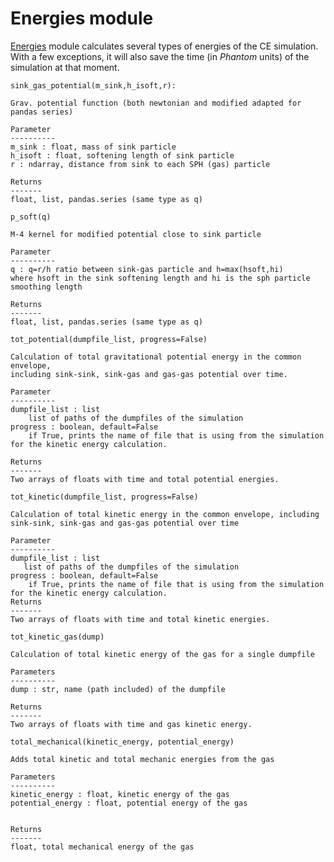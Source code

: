 # Energies module   

[Energies](../src/energies.py) module calculates several types of energies of the CE simulation. With a few exceptions, it will also save the time (in *Phantom* units) of the simulation at that moment.  

``sink_gas_potential(m_sink,h_isoft,r):``

    
    Grav. potential function (both newtonian and modified adapted for pandas series)    

    Parameter 
    ----------
    m_sink : float, mass of sink particle 
    h_isoft : float, softening length of sink particle
    r : ndarray, distance from sink to each SPH (gas) particle
    
    Returns
    -------
    float, list, pandas.series (same type as q)
    

``p_soft(q)``

    M-4 kernel for modified potential close to sink particle        
    
    Parameter 
    ----------
    q : q=r/h ratio between sink-gas particle and h=max(hsoft,hi) 
    where hsoft in the sink softening length and hi is the sph particle
    smoothing length

    Returns
    -------
    float, list, pandas.series (same type as q)

``tot_potential(dumpfile_list, progress=False)``

    Calculation of total gravitational potential energy in the common envelope,
    including sink-sink, sink-gas and gas-gas potential over time.    
    
    Parameter 
    ----------
    dumpfile_list : list
        list of paths of the dumpfiles of the simulation 
    progress : boolean, default=False   
        if True, prints the name of file that is using from the simulation for the kinetic energy calculation.

    Returns
    -------
    Two arrays of floats with time and total potential energies.


``tot_kinetic(dumpfile_list, progress=False)``

    Calculation of total kinetic energy in the common envelope, including 
    sink-sink, sink-gas and gas-gas potential over time        
    
    Parameter 
    ----------
    dumpfile_list : list
       list of paths of the dumpfiles of the simulation 
    progress : boolean, default=False   
        if True, prints the name of file that is using from the simulation for the kinetic energy calculation.
    Returns
    -------
    Two arrays of floats with time and total kinetic energies.

``tot_kinetic_gas(dump)``

    Calculation of total kinetic energy of the gas for a single dumpfile
    
    Parameters
    ----------
    dump : str, name (path included) of the dumpfile

    Returns
    -------
    Two arrays of floats with time and gas kinetic energy.

``total_mechanical(kinetic_energy, potential_energy)``

    Adds total kinetic and total mechanic energies from the gas
        
    Parameters
    ----------
    kinetic_energy : float, kinetic energy of the gas 
    potential_energy : float, potential energy of the gas 

    
    Returns
    -------
    float, total mechanical energy of the gas
